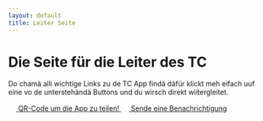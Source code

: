 ```yaml
---
layout: default
title: Leiter Seite
---
```

# Die Seite für die Leiter des TC
Do chamä alli wichtige Links zu de TC App findä däfür klickt meh eifach uuf eine vo de unterstehändä Buttons und du wirsch direkt wiitergleitet.

<a href="./share" class="btn btn-secondary" target="_blank">
        <svg xmlns="http://www.w3.org/2000/svg" width="16" height="16" viewBox="0 0 24 24" fill="none" stroke="#FFFFFF" stroke-width="2" stroke-linecap="round" stroke-linejoin="round"><circle cx="18" cy="5" r="3"></circle><circle cx="6" cy="12" r="3"></circle><circle cx="18" cy="19" r="3"></circle><line x1="8.59" y1="13.51" x2="15.42" y2="17.49"></line><line x1="15.41" y1="6.51" x2="8.59" y2="10.49"></line>
        </svg>
    QR-Code um die App zu teilen!
</a>

<a href="./notify" class="btn btn-secondary" target="_blank">
    <svg xmlns="http://www.w3.org/2000/svg" width="16" height="16" viewBox="0 0 24 24" fill="none" stroke="#FFFFFF" stroke-width="2" stroke-linecap="round" stroke-linejoin="round"><path d="M22 17H2a3 3 0 0 0 3-3V9a7 7 0 0 1 14 0v5a3 3 0 0 0 3 3zm-8.27 4a2 2 0 0 1-3.46 0"></path>
    </svg>
    Sende eine Benachrichtigung
</a>